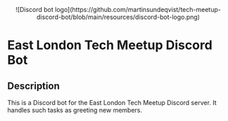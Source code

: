 <div align="center">
  ![Discord bot logo](https://github.com/martinsundeqvist/tech-meetup-discord-bot/blob/main/resources/discord-bot-logo.png)
</div>

# East London Tech Meetup Discord Bot

## Description
This is a Discord bot for the East London Tech Meetup Discord server. It handles such tasks as greeting new members.
